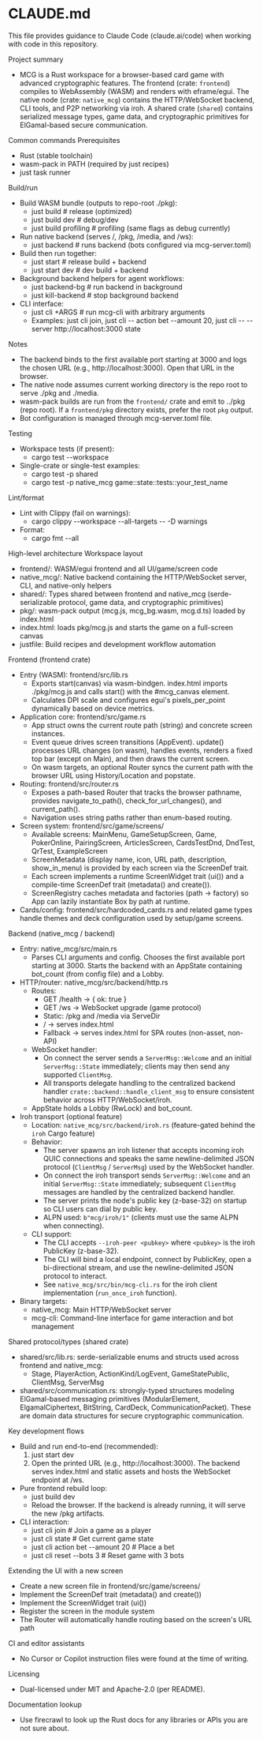 # CLAUDE.md

This file provides guidance to Claude Code (claude.ai/code) when working with code in this repository.

Project summary
- MCG is a Rust workspace for a browser-based card game with advanced cryptographic features. The frontend (crate: `frontend`) compiles to WebAssembly (WASM) and renders with eframe/egui. The native node (crate: `native_mcg`) contains the HTTP/WebSocket backend, CLI tools, and P2P networking via iroh. A shared crate (`shared`) contains serialized message types, game data, and cryptographic primitives for ElGamal-based secure communication.

Common commands
Prerequisites
- Rust (stable toolchain)
- wasm-pack in PATH (required by just recipes)
- just task runner

Build/run
- Build WASM bundle (outputs to repo-root ./pkg):
  - just build              # release (optimized)
  - just build dev          # debug/dev
  - just build profiling    # profiling (same flags as debug currently)
- Run native backend (serves /, /pkg, /media, and /ws):
  - just backend            # runs backend (bots configured via mcg-server.toml)
- Build then run together:
  - just start              # release build + backend
  - just start dev          # dev build + backend
- Background backend helpers for agent workflows:
  - just backend-bg         # run backend in background
  - just kill-backend       # stop background backend
- CLI interface:
  - just cli +ARGS          # run mcg-cli with arbitrary arguments
  - Examples: just cli join, just cli -- action bet --amount 20, just cli -- --server http://localhost:3000 state

Notes
- The backend binds to the first available port starting at 3000 and logs the chosen URL (e.g., http://localhost:3000). Open that URL in the browser.
- The native node assumes current working directory is the repo root to serve ./pkg and ./media.
- wasm-pack builds are run from the `frontend/` crate and emit to ../pkg (repo root). If a `frontend/pkg` directory exists, prefer the root `pkg` output.
- Bot configuration is managed through mcg-server.toml file.

Testing
- Workspace tests (if present):
  - cargo test --workspace
- Single-crate or single-test examples:
  - cargo test -p shared
  - cargo test -p native_mcg game::state::tests::your_test_name

Lint/format
- Lint with Clippy (fail on warnings):
  - cargo clippy --workspace --all-targets -- -D warnings
- Format:
  - cargo fmt --all

High-level architecture
Workspace layout
- frontend/: WASM/egui frontend and all UI/game/screen code
- native_mcg/: Native backend containing the HTTP/WebSocket server, CLI, and native-only helpers
- shared/: Types shared between frontend and native_mcg (serde-serializable protocol, game data, and cryptographic primitives)
- pkg/: wasm-pack output (mcg.js, mcg_bg.wasm, mcg.d.ts) loaded by index.html
- index.html: loads pkg/mcg.js and starts the game on a full-screen canvas
- justfile: Build recipes and development workflow automation

Frontend (frontend crate)
- Entry (WASM): frontend/src/lib.rs
  - Exports start(canvas) via wasm-bindgen. index.html imports ./pkg/mcg.js and calls start() with the #mcg_canvas element.
  - Calculates DPI scale and configures egui's pixels_per_point dynamically based on device metrics.
- Application core: frontend/src/game.rs
  - App struct owns the current route path (string) and concrete screen instances.
  - Event queue drives screen transitions (AppEvent). update() processes URL changes (on wasm), handles events, renders a fixed top bar (except on Main), and then draws the current screen.
  - On wasm targets, an optional Router syncs the current path with the browser URL using History/Location and popstate.
- Routing: frontend/src/router.rs
  - Exposes a path-based Router that tracks the browser pathname, provides navigate_to_path(), check_for_url_changes(), and current_path().
  - Navigation uses string paths rather than enum-based routing.
- Screen system: frontend/src/game/screens/
  - Available screens: MainMenu, GameSetupScreen, Game, PokerOnline, PairingScreen, ArticlesScreen, CardsTestDnd, DndTest, QrTest, ExampleScreen
  - ScreenMetadata (display name, icon, URL path, description, show_in_menu) is provided by each screen via the ScreenDef trait.
  - Each screen implements a runtime ScreenWidget trait (ui()) and a compile-time ScreenDef trait (metadata() and create()).
  - ScreenRegistry caches metadata and factories (path -> factory) so App can lazily instantiate Box<dyn ScreenWidget> by path at runtime.
- Cards/config: frontend/src/hardcoded_cards.rs and related game types handle themes and deck configuration used by setup/game screens.

Backend (native_mcg / backend)
- Entry: native_mcg/src/main.rs
   - Parses CLI arguments and config. Chooses the first available port starting at 3000. Starts the backend with an AppState containing bot_count (from config file) and a Lobby.
- HTTP/router: native_mcg/src/backend/http.rs
   - Routes:
     - GET /health -> { ok: true }
     - GET /ws -> WebSocket upgrade (game protocol)
     - Static: /pkg and /media via ServeDir
     - / -> serves index.html
     - Fallback -> serves index.html for SPA routes (non-asset, non-API)
   - WebSocket handler:
     - On connect the server sends a `ServerMsg::Welcome` and an initial `ServerMsg::State` immediately; clients may then send any supported `ClientMsg`.
     - All transports delegate handling to the centralized backend handler `crate::backend::handle_client_msg` to ensure consistent behavior across HTTP/WebSocket/iroh.
   - AppState holds a Lobby (RwLock) and bot_count.
- Iroh transport (optional feature)
   - Location: `native_mcg/src/backend/iroh.rs` (feature-gated behind the `iroh` Cargo feature)
   - Behavior:
     - The server spawns an iroh listener that accepts incoming iroh QUIC connections and speaks the same newline-delimited JSON protocol (`ClientMsg` / `ServerMsg`) used by the WebSocket handler.
     - On connect the iroh transport sends `ServerMsg::Welcome` and an initial `ServerMsg::State` immediately; subsequent `ClientMsg` messages are handled by the centralized backend handler.
     - The server prints the node's public key (z-base-32) on startup so CLI users can dial by public key.
     - ALPN used: `b"mcg/iroh/1"` (clients must use the same ALPN when connecting).
   - CLI support:
     - The CLI accepts `--iroh-peer <pubkey>` where `<pubkey>` is the iroh PublicKey (z-base-32).
     - The CLI will bind a local endpoint, connect by PublicKey, open a bi-directional stream, and use the newline-delimited JSON protocol to interact.
     - See `native_mcg/src/bin/mcg-cli.rs` for the iroh client implementation (`run_once_iroh` function).
- Binary targets:
  - native_mcg: Main HTTP/WebSocket server
  - mcg-cli: Command-line interface for game interaction and bot management

Shared protocol/types (shared crate)
- shared/src/lib.rs: serde-serializable enums and structs used across frontend and native_mcg:
  - Stage, PlayerAction, ActionKind/LogEvent, GameStatePublic, ClientMsg, ServerMsg
- shared/src/communication.rs: strongly-typed structures modeling ElGamal-based messaging primitives (ModularElement, ElgamalCiphertext, BitString, CardDeck, CommunicationPacket). These are domain data structures for secure cryptographic communication.

Key development flows
- Build and run end-to-end (recommended):
  1) just start dev
  2) Open the printed URL (e.g., http://localhost:3000). The backend serves index.html and static assets and hosts the WebSocket endpoint at /ws.
- Pure frontend rebuild loop:
  - just build dev
  - Reload the browser. If the backend is already running, it will serve the new /pkg artifacts.
- CLI interaction:
  - just cli join              # Join a game as a player
  - just cli state             # Get current game state
  - just cli action bet --amount 20  # Place a bet
  - just cli reset --bots 3     # Reset game with 3 bots

Extending the UI with a new screen
- Create a new screen file in frontend/src/game/screens/
- Implement the ScreenDef trait (metadata() and create())
- Implement the ScreenWidget trait (ui())
- Register the screen in the module system
- The Router will automatically handle routing based on the screen's URL path

CI and editor assistants
- No Cursor or Copilot instruction files were found at the time of writing.

Licensing
- Dual-licensed under MIT and Apache-2.0 (per README).

Documentation lookup
- Use firecrawl to look up the Rust docs for any libraries or APIs you are not sure about.
